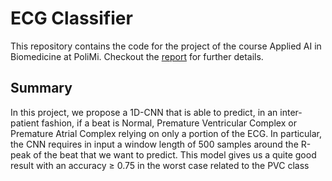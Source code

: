 # ECG Classifier

This repository contains the code for the project of the course Applied AI 
in Biomedicine at PoliMi.
Checkout the [report](https://github.com/giovannidispoto/applied-ai-in-biomedicine-ECG-classifier/blob/main/report_Applied_AI_in_Biomedicine_Project.pdf) for further details.

## Summary 
In this project, we propose a 1D-CNN that is able to predict, in an 
inter-patient fashion, if a beat is Normal,
Premature Ventricular Complex or Premature Atrial Complex relying on only a portion of the ECG. In particular, the CNN 
requires in input a window length of 500 samples around the R-peak of the beat that we want to predict. This 
model gives us a quite good result with an accuracy ≥ 0.75 in the worst case related to the PVC class
